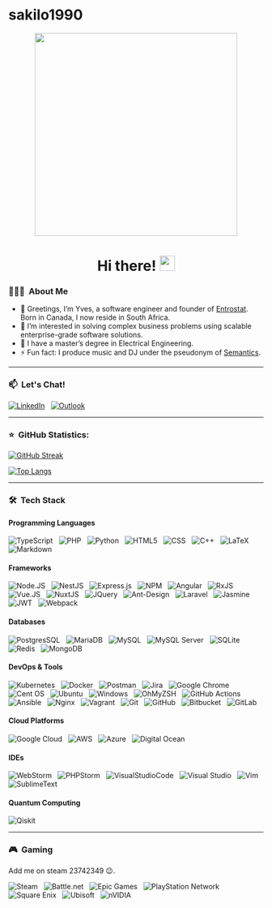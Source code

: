 # sakilo1990

<div id="header" align="center">
  <img src="https://media.giphy.com/media/v1.Y2lkPTc5MGI3NjExMDczd3A4bnU1eHk3NndzNGdieHdmcnFjdWN3YnNsNzJ3MmtjNDVtaSZlcD12MV9pbnRlcm5hbF9naWZfYnlfaWQmY3Q9Zw/JqmupuTVZYaQX5s094/giphy.gif" width="400"/>
  <div id="statistics">
    <img src="https://komarev.com/ghpvc/?username=sakilo1990&style=flat-square&color=blue" alt=""/>
  </div>
  <h1>
    Hi there!
    <img src="https://media.giphy.com/media/hvRJCLFzcasrR4ia7z/giphy.gif" width="30px"/>
  </h1>
</div>

### 👨🏻‍💻 &nbsp;About Me

- 👋 Greetings, I’m Yves, a software engineer and founder of [Entrostat](https://www.entrostat.com/). Born in Canada, I now reside in South Africa.
- 👀 I’m interested in solving complex business problems using scalable enterprise-grade software solutions.
- 🌱 I have a master’s degree in Electrical Engineering.
- ⚡ Fun fact: I produce music and DJ under the pseudonym of [Semantics](https://linktr.ee/psysemantics).

---

### 📫 &nbsp;Let's Chat!

<a href="https://www.linkedin.com/in/yves-fran%C3%A7ois-rivard-95018011b/"><img alt="LinkedIn" src="https://img.shields.io/badge/linkedin%20-%230077B5.svg?&style=flat&logo=linkedin&logoColor=white"/></a> &nbsp;
<a href="mailto:yves@entrostat.com"><img alt="Outlook" src="https://img.shields.io/badge/Microsoft_Outlook-0078D4?style=flat&logo=microsoft-outlook&logoColor=white" /></a> &nbsp;

---

### ⭐ &nbsp;GitHub Statistics:

[![GitHub Streak](https://github-readme-streak-stats.herokuapp.com?user=sakilo1990&theme=transparent&hide_border=true&exclude_days=Sun%2CSat)](https://git.io/streak-stats)

[![Top Langs](https://github-readme-stats.vercel.app/api/top-langs/?username=sakilo1990)](https://github.com/anuraghazra/github-readme-stats)

---

### 🛠 &nbsp;Tech Stack

#### Programming Languages

![TypeScript](https://img.shields.io/badge/TypeScript-007ACC?style=flat&logo=typescript&logoColor=white) &nbsp;
![PHP](https://img.shields.io/badge/PHP-777BB4?style=flat&logo=php&logoColor=white) &nbsp;
![Python](https://img.shields.io/badge/python-3670A0?style=flat&logo=python&logoColor=ffdd54) &nbsp;
![HTML5](https://img.shields.io/badge/HTML5-E34F26?style=flat&logo=html5&logoColor=white) &nbsp;
![CSS](https://img.shields.io/badge/-CSS-05122A?style=flat&logo=CSS3&logoColor=1572B6) &nbsp;
![C++](https://img.shields.io/badge/c++-%2300599C.svg?style=flat&logo=c%2B%2B&logoColor=white) &nbsp;
![LaTeX](https://img.shields.io/badge/latex-%23008080.svg?style=flat&logo=latex&logoColor=white) &nbsp;
![Markdown](https://img.shields.io/badge/markdown-%23000000.svg?style=flat&logo=markdown&logoColor=white) &nbsp;

#### Frameworks

![Node.JS](https://img.shields.io/badge/Node.js-339933?style=flat&logo=nodedotjs&logoColor=white) &nbsp;
![NestJS](https://img.shields.io/badge/nestjs-%23E0234E.svg?style=flat&logo=nestjs&logoColor=white) &nbsp;
![Express.js](https://img.shields.io/badge/Express.js-000000?style=flat&logo=express&logoColor=white) &nbsp;
![NPM](https://img.shields.io/badge/npm-CB3837?style=flat&logo=npm&logoColor=white) &nbsp;
![Angular](https://img.shields.io/badge/Angular-DD0031?style=flat&logo=angular&logoColor=white) &nbsp;
![RxJS](https://img.shields.io/badge/rxjs-%23B7178C.svg?style=flat&logo=reactivex&logoColor=white) &nbsp;
![Vue.JS](https://img.shields.io/badge/Vue.js-35495E?style=flat&logo=vuedotjs&logoColor=white) &nbsp;
![NuxtJS](https://img.shields.io/badge/Nuxt-black?style=flat&logo=nuxt.js&logoColor=white) &nbsp;
![JQuery](https://img.shields.io/badge/jQuery-0769AD?style=flat&logo=jquery&logoColor=white) &nbsp;
![Ant-Design](https://img.shields.io/badge/-AntDesign-%230170FE?style=flat&logo=ant-design&logoColor=white) &nbsp;
![Laravel](https://img.shields.io/badge/Laravel-FF2D20?style=flat&logo=laravel&logoColor=white) &nbsp;
![Jasmine](https://img.shields.io/badge/jasmine-%238A4182.svg?style=flat&logo=jasmine&logoColor=white) &nbsp;
![JWT](https://img.shields.io/badge/JWT-black?style=flat&logo=JSON%20web%20tokens) &nbsp;
![Webpack](https://img.shields.io/badge/webpack-%238DD6F9.svg?style=flat&logo=webpack&logoColor=black) &nbsp;

#### Databases

![PostgresSQL](https://img.shields.io/badge/PostgreSQL-316192?style=flat&logo=postgresql&logoColor=white) &nbsp;
![MariaDB](https://img.shields.io/badge/MariaDB-003545?style=flat&logo=mariadb&logoColor=white) &nbsp;
![MySQL](https://img.shields.io/badge/MySQL-00000F?style=flat&logo=mysql&logoColor=white) &nbsp;
![MySQL Server](https://img.shields.io/badge/Microsoft%20SQL%20Server-CC2927?style=flat&logo=microsoft%20sql%20server&logoColor=white) &nbsp;
![SQLite](https://img.shields.io/badge/sqlite-%2307405e.svg?style=flat&logo=sqlite&logoColor=white) &nbsp;
![Redis](https://img.shields.io/badge/redis-%23DD0031.svg?style=flat&logo=redis&logoColor=white) &nbsp;
![MongoDB](https://img.shields.io/badge/MongoDB-%234ea94b.svg?style=flat&logo=mongodb&logoColor=white) &nbsp;

#### DevOps & Tools

![Kubernetes](https://img.shields.io/badge/kubernetes-%23326ce5.svg?style=flat&logo=kubernetes&logoColor=white) &nbsp;
![Docker](https://img.shields.io/badge/Docker-2CA5E0?style=flat&logo=docker&logoColor=white) &nbsp;
![Postman](https://img.shields.io/badge/Postman-FF6C37?style=flat&logo=postman&logoColor=white) &nbsp;
![Jira](https://img.shields.io/badge/Jira-0052CC?style=flat&logo=jira&logoColor=white) &nbsp;
![Google Chrome](https://img.shields.io/badge/Google_chrome-4285F4?style=flat&logo=Google-chrome&logoColor=white) &nbsp;
![Cent OS](https://img.shields.io/badge/cent%20os-002260?style=flat&logo=centos&logoColor=F0F0F0) &nbsp;
![Ubuntu](https://img.shields.io/badge/Ubuntu-E95420?style=flat&logo=ubuntu&logoColor=white) &nbsp;
![Windows](https://img.shields.io/badge/Windows-0078D6?style=flat&logo=windows&logoColor=white) &nbsp;
![OhMyZSH](https://img.shields.io/badge/oh_my_zsh-1A2C34?style=flat&logo=ohmyzsh&logoColor=white) &nbsp;
![GitHub Actions](https://img.shields.io/badge/githubactions-%232671E5.svg?style=flat&logo=githubactions&logoColor=white) &nbsp;
![Ansible](https://img.shields.io/badge/ansible-%231A1918.svg?style=flat&logo=ansible&logoColor=white) &nbsp;
![Nginx](https://img.shields.io/badge/nginx-%23009639.svg?style=flat&logo=nginx&logoColor=white) &nbsp;
![Vagrant](https://img.shields.io/badge/vagrant-%231563FF.svg?style=flat&logo=vagrant&logoColor=white) &nbsp;
![Git](https://img.shields.io/badge/git-%23F05033.svg?style=flat&logo=git&logoColor=white) &nbsp;
![GitHub](https://img.shields.io/badge/github-%23121011.svg?style=flat&logo=github&logoColor=white) &nbsp;
![Bitbucket](https://img.shields.io/badge/bitbucket-%230047B3.svg?style=flat&logo=bitbucket&logoColor=white) &nbsp;
![GitLab](https://img.shields.io/badge/gitlab-%23181717.svg?style=flat&logo=gitlab&logoColor=white) &nbsp;

#### Cloud Platforms

![Google Cloud](https://img.shields.io/badge/GoogleCloud-%234285F4.svg?style=flat&logo=google-cloud&logoColor=white) &nbsp;
![AWS](https://img.shields.io/badge/AWS-%23FF9900.svg?style=flat&logo=amazon-aws&logoColor=white) &nbsp;
![Azure](https://img.shields.io/badge/azure-%230072C6.svg?style=flat&logo=microsoftazure&logoColor=white) &nbsp;
![Digital Ocean](https://img.shields.io/badge/Digital_Ocean-0080FF?style=flat&logo=DigitalOcean&logoColor=white) &nbsp;

#### IDEs

![WebStorm](https://img.shields.io/badge/WebStorm-000000?style=flat&logo=WebStorm&logoColor=white) &nbsp;
![PHPStorm](http://img.shields.io/badge/-PHPStorm-181717?style=flat&logo=phpstorm&logoColor=white) &nbsp;
![VisualStudioCode](https://img.shields.io/badge/Visual_Studio_Code-0078D4?style=flat&logo=visual%20studio%20code&logoColor=white) &nbsp;
![Visual Studio](https://img.shields.io/badge/Visual%20Studio-5C2D91.svg?style=flat&logo=visual-studio&logoColor=white) &nbsp;
![Vim](https://img.shields.io/badge/VIM-%2311AB00.svg?style=flat&logo=vim&logoColor=white) &nbsp;
![SublimeText](https://img.shields.io/badge/sublime_text-%23575757.svg?style=flat&logo=sublime-text&logoColor=important) &nbsp;

#### Quantum Computing

![Qiskit](https://img.shields.io/badge/Qiskit-%236929C4.svg?style=flat&logo=Qiskit&logoColor=white) &nbsp;

---

### 🎮 &nbsp;Gaming

Add me on steam 23742349 😉.

![Steam](https://img.shields.io/badge/steam-%23000000.svg?style=flat&logo=steam&logoColor=white) &nbsp;
![Battle.net](https://img.shields.io/badge/battle.net-%2300AEFF.svg?style=flat&logo=battle.net&logoColor=white) &nbsp;
![Epic Games](https://img.shields.io/badge/epicgames-%23313131.svg?style=flat&logo=epicgames&logoColor=white) &nbsp;
![PlayStation Network](https://img.shields.io/badge/PSN-%230070D1.svg?style=flat&logo=Playstation&logoColor=white) &nbsp;
![Square Enix](https://img.shields.io/badge/SquareEnix-%23ED1C24.svg?style=flat&logo=SquareEnix&logoColor=white) &nbsp;
![Ubisoft](https://img.shields.io/badge/Ubisoft-%23F5F5F5.svg?style=flat&logo=Ubisoft&logoColor=black) &nbsp;
![nVIDIA](https://img.shields.io/badge/nVIDIA-%2376B900.svg?style=flat&logo=nVIDIA&logoColor=white) &nbsp;
